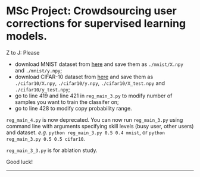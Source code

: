 # MSc Project: Crowdsourcing user corrections for supervised learning models.

Z to J: 
Please
- download MNIST dataset from [here](https://drive.google.com/drive/folders/1LiEqIyZbTOmNKRDHgt-qxTQgyGkJl0Jn?usp=sharing) and save them as `./mnist/X.npy` and `./mnist/y.npy`;
- download CIFAR-10 dataset from [here](https://drive.google.com/drive/folders/1B43VTfMrJ4GPA_3O5L3HzeO0q0umtSFf?usp=sharing) and save them as `./cifar10/X.npy`, `./cifar10/y.npy`, `./cifar10/X_test.npy` and `./cifar10/y_test.npy`;
- go to line 419 and line 421 in `reg_main_3.py` to modify number of samples you want to train the classifer on;
- go to line 428 to modify copy probability range.

`reg_main_4.py` is now deprecated.
You can now run `reg_main_3.py` using command line with arguments specifying skill levels (busy user, other users) and dataset. *e.g.* `python reg_main_3.py 0.5 0.4 mnist`, or `python reg_main_3.py 0.5 0.5 cifar10`.

`reg_main_3_3.py` is for ablation study.

Good luck!

***

